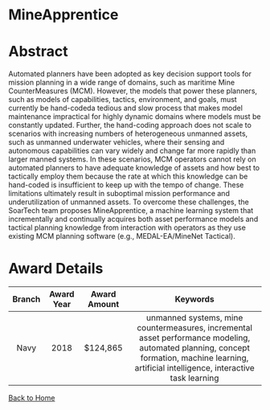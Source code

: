 
MineApprentice
==============

# Abstract


Automated planners have been adopted as key decision support tools for mission planning in a wide range of domains, such as maritime Mine CounterMeasures (MCM). However, the models that power these planners, such as models of capabilities, tactics, environment, and goals, must currently be hand-codeda tedious and slow process that makes model maintenance impractical for highly dynamic domains where models must be constantly updated. Further, the hand-coding approach does not scale to scenarios with increasing numbers of heterogeneous unmanned assets, such as unmanned underwater vehicles, where their sensing and autonomous capabilities can vary widely and change far more rapidly than larger manned systems. In these scenarios, MCM operators cannot rely on automated planners to have adequate knowledge of assets and how best to tactically employ them because the rate at which this knowledge can be hand-coded is insufficient to keep up with the tempo of change. These limitations ultimately result in suboptimal mission performance and underutilization of unmanned assets. To overcome these challenges, the SoarTech team proposes MineApprentice, a machine learning system that incrementally and continually acquires both asset performance models and tactical planning knowledge from interaction with operators as they use existing MCM planning software (e.g., MEDAL-EA/MineNet Tactical).  

# Award Details

|Branch|Award Year|Award Amount|Keywords|
| :---: | :---: | :---: | :---: |
|Navy|2018|$124,865|unmanned systems, mine countermeasures, incremental asset performance modeling, automated planning, concept formation, machine learning, artificial intelligence, interactive task learning|
  
  


[Back to Home](https://github.com/chrischow/dod_sbir_awards/JH/#1980)